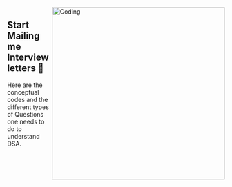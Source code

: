 <img align ="right" alt="Coding" width="400" src ="https://i.imgflip.com/42uoq1.jpg">
<h2> Start Mailing me Interview letters 🙂 </h2>
<p>Here are the conceptual codes and the different types of Questions one needs to do to understand DSA. </p>

